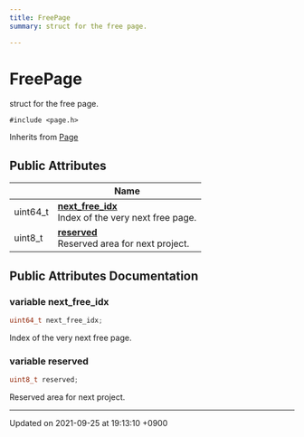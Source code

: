 ```yaml
---
title: FreePage
summary: struct for the free page. 

---
```


# FreePage



struct for the free page. 


`#include <page.h>`

Inherits from [Page](Classes/structPage.md)

## Public Attributes

|                | Name           |
| -------------- | -------------- |
| uint64_t | **[next_free_idx](Classes/structFreePage.md#variable-next-free-idx)** <br>Index of the very next free page.  |
| uint8_t | **[reserved](Classes/structFreePage.md#variable-reserved)** <br>Reserved area for next project.  |

## Public Attributes Documentation

### variable next_free_idx

```cpp
uint64_t next_free_idx;
```

Index of the very next free page. 

### variable reserved

```cpp
uint8_t reserved;
```

Reserved area for next project. 

-------------------------------

Updated on 2021-09-25 at 19:13:10 +0900